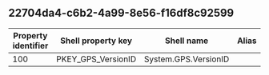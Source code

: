## 22704da4-c6b2-4a99-8e56-f16df8c92599

Property identifier | Shell property key | Shell name | Alias
--- | --- | --- | ---
100 | PKEY_GPS_VersionID | System.GPS.VersionID | 

